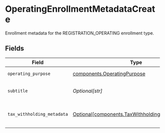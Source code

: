 # OperatingEnrollmentMetadataCreate

Enrollment metadata for the REGISTRATION_OPERATING enrollment type.


## Fields

| Field                                                                                                        | Type                                                                                                         | Required                                                                                                     | Description                                                                                                  | Example                                                                                                      |
| ------------------------------------------------------------------------------------------------------------ | ------------------------------------------------------------------------------------------------------------ | ------------------------------------------------------------------------------------------------------------ | ------------------------------------------------------------------------------------------------------------ | ------------------------------------------------------------------------------------------------------------ |
| `operating_purpose`                                                                                          | [components.OperatingPurpose](../../models/components/operatingpurpose.md)                                   | :heavy_check_mark:                                                                                           | The purpose of the operating account.                                                                        | CUSTODY                                                                                                      |
| `subtitle`                                                                                                   | *Optional[str]*                                                                                              | :heavy_minus_sign:                                                                                           | Optional subtitle for the operating purpose                                                                  | C/F Optionality Securities                                                                                   |
| `tax_withholding_metadata`                                                                                   | [Optional[components.TaxWithholdingMetadataCreate]](../../models/components/taxwithholdingmetadatacreate.md) | :heavy_minus_sign:                                                                                           | Enrollment metadata for TAX_WITHHOLDING operating purpose                                                    |                                                                                                              |